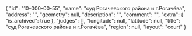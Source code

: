 {
    "id": "10-000-00-55",
    "name": "суд Рогачевского района и г.Рогачёва",
    "address": "",
    "geometry": null,
    "description": "",
    "comment": "",
    "extra": {
        "is_archived": true
    },
    "judges": [],
    "longitude": null,
    "latitude": null,
    "title": "суд Рогачевского района и г.Рогачёва",
    "region": null,
    "layout": "court"
}